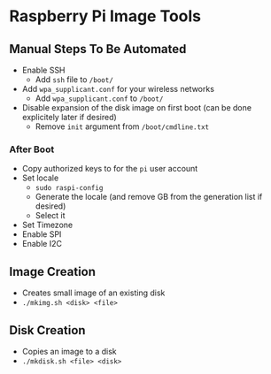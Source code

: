 # Raspberry Pi Image Tools

## Manual Steps To Be Automated

* Enable SSH
	- Add `ssh` file to `/boot/`
* Add `wpa_supplicant.conf` for your wireless networks
	- Add `wpa_supplicant.conf` to `/boot/`
* Disable expansion of the disk image on first boot (can be done explicitely later if desired)
	- Remove `init` argument from `/boot/cmdline.txt`

### After Boot

* Copy authorized keys to for the `pi` user account
* Set locale
	- `sudo raspi-config`
	- Generate the locale (and remove GB from the generation list if desired)
	- Select it
* Set Timezone
* Enable SPI
* Enable I2C

## Image Creation

* Creates small image of an existing disk
* `./mkimg.sh <disk> <file>`

## Disk Creation

* Copies an image to a disk
* `./mkdisk.sh <file> <disk>`

